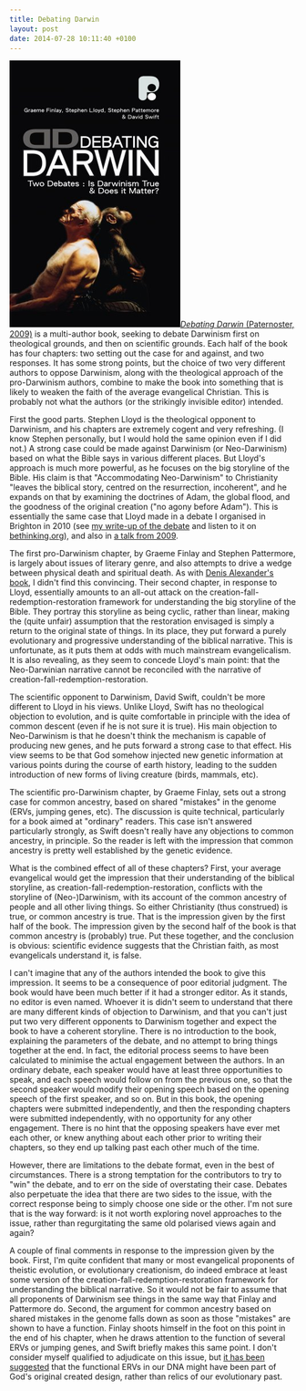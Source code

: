 ```yaml
---
title: Debating Darwin
layout: post
date: 2014-07-28 10:11:40 +0100
---
```

[<img alt="Debating Darwin" title="Debating Darwin" src="/assets/debating-darwin.jpg" class="alignright" />_Debating Darwin_ (Paternoster, 2009)](http://www.authenticmedia.co.uk/search/product/debating-darwin-graeme-finlay-stephen-lloyd-stephen-pattemore/9781842276198.jhtml) is a multi-author book, seeking to debate Darwinism first on theological grounds, and then on scientific grounds. Each half of the book has four chapters: two setting out the case for and against, and two responses. It has some strong points, but the choice of two very different authors to oppose Darwinism, along with the theological approach of the pro-Darwinism authors, combine to make the book into something that is likely to weaken the faith of the average evangelical Christian. This is probably not what the authors (or the strikingly invisible editor) intended.

First the good parts. Stephen Lloyd is the theological opponent to Darwinism, and his chapters are extremely cogent and very refreshing. (I know Stephen personally, but I would hold the same opinion even if I did not.) A strong case could be made against Darwinism (or Neo-Darwinism) based on what the Bible says in various different places. But Lloyd's approach is much more powerful, as he focuses on the big storyline of the Bible. His claim is that "Accommodating Neo-Darwinism" to Christianity "leaves the biblical story, centred on the resurrection, incoherent", and he expands on that by examining the doctrines of Adam, the global flood, and the goodness of the original creation ("no agony before Adam"). This is essentially the same case that Lloyd made in a debate I organised in Brighton in 2010 (see [my write-up of the debate](/2010/06/22/creation-or-evolution-do-we-have-to-choose/) and listen to it on [bethinking.org](http://www.bethinking.org/does-evolution-disprove-creation/creation-or-evolution-do-we-have-to-choose)), and also in [a talk from 2009](http://www.biblicalcreationministries.org.uk/b/index.php/2010/01/09/creation-and-the-story-line-of-the-bible).

The first pro-Darwinism chapter, by Graeme Finlay and Stephen Pattermore, is largely about issues of literary genre, and also attempts to drive a wedge between physical death and spiritual death. As with [Denis Alexander's book](/2014/07/15/creation-or-evolution-do-we-have-to-keep-getting-nowhere/), I didn't find this convincing. Their second chapter, in response to Lloyd, essentially amounts to an all-out attack on the creation-fall-redemption-restoration framework for understanding the big storyline of the Bible. They portray this storyline as being cyclic, rather than linear, making the (quite unfair) assumption that the restoration envisaged is simply a return to the original state of things. In its place, they put forward a purely evolutionary and progressive understanding of the biblical narrative. This is unfortunate, as it puts them at odds with much mainstream evangelicalism. It is also revealing, as they seem to concede Lloyd's main point: that the Neo-Darwinian narrative cannot be reconciled with the narrative of creation-fall-redemption-restoration.

The scientific opponent to Darwinism, David Swift, couldn't be more different to Lloyd in his views. Unlike Lloyd, Swift has no theological objection to evolution, and is quite comfortable in principle with the idea of common descent (even if he is not sure it is true). His main objection to Neo-Darwinism is that he doesn't think the mechanism is capable of producing new genes, and he puts forward a strong case to that effect. His view seems to be that God somehow injected new genetic information at various points during the course of earth history, leading to the sudden introduction of new forms of living creature (birds, mammals, etc).

The scientific pro-Darwinism chapter, by Graeme Finlay, sets out a strong case for common ancestry, based on shared "mistakes" in the genome (ERVs, jumping genes, etc). The discussion is quite technical, particularly for a book aimed at "ordinary" readers. This case isn't answered particularly strongly, as Swift doesn't really have any objections to common ancestry, in principle. So the reader is left with the impression that common ancestry is pretty well established by the genetic evidence.

What is the combined effect of all of these chapters? First, your average evangelical would get the impression that their understanding of the biblical storyline, as creation-fall-redemption-restoration, conflicts with the storyline of (Neo-)Darwinism, with its account of the common ancestry of people and all other living things. So either Christianity (thus construed) is true, or common ancestry is true. That is the impression given by the first half of the book. The impression given by the second half of the book is that common ancestry is (probably) true. Put these together, and the conclusion is obvious: scientific evidence suggests that the Christian faith, as most evangelicals understand it, is false.

I can't imagine that any of the authors intended the book to give this impression. It seems to be a consequence of poor editorial judgment. The book would have been much better if it had a stronger editor. As it stands, no editor is even named. Whoever it is didn't seem to understand that there are many different kinds of objection to Darwinism, and that you can't just put two very different opponents to Darwinism together and expect the book to have a coherent storyline. There is no introduction to the book, explaining the parameters of the debate, and no attempt to bring things together at the end. In fact, the editorial process seems to have been calculated to minimise the actual engagement between the authors. In an ordinary debate, each speaker would have at least three opportunities to speak, and each speech would follow on from the previous one, so that the second speaker would modify their opening speech based on the opening speech of the first speaker, and so on. But in this book, the opening chapters were submitted independently, and then the responding chapters were submitted independently, with no opportunity for any other engagement. There is no hint that the opposing speakers have ever met each other, or knew anything about each other prior to writing their chapters, so they end up talking past each other much of the time.

However, there are limitations to the debate format, even in the best of circumstances. There is a strong temptation for the contributors to try to "win" the debate, and to err on the side of overstating their case. Debates also perpetuate the idea that there are two sides to the issue, with the correct response being to simply choose one side or the other. I'm not sure that is the way forward: is it not worth exploring novel approaches to the issue, rather than regurgitating the same old polarised views again and again?

A couple of final comments in response to the impression given by the book. First, I'm quite confident that many or most evangelical proponents of theistic evolution, or evolutionary creationism, do indeed embrace at least some version of the creation-fall-redemption-restoration framework for understanding the biblical narrative. So it would not be fair to assume that all proponents of Darwinism see things in the same way that Finlay and Pattermore do. Second, the argument for common ancestry based on shared mistakes in the genome falls down as soon as those "mistakes" are shown to have a function. Finlay shoots himself in the foot on this point in the end of his chapter, when he draws attention to the function of several ERVs or jumping genes, and Swift briefly makes this same point. I don't consider myself qualified to adjudicate on this issue, but [it has been suggested](https://answersingenesis.org/genetics/the-natural-history-of-retroviruses/) that the functional ERVs in our DNA might have been part of God's original created design, rather than relics of our evolutionary past.

